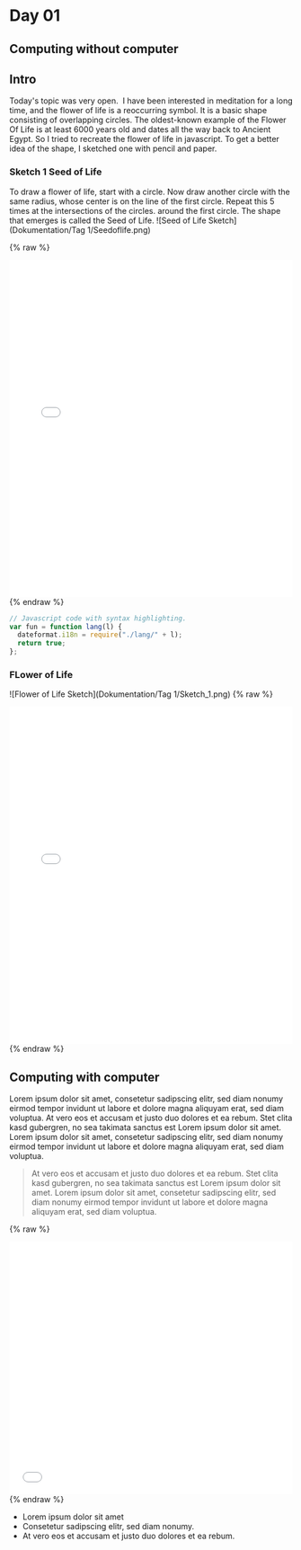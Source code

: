 # Day 01

## Computing without computer

## Intro

Today's topic was very open.  I have been interested in meditation for a long time, and the flower of life is a reoccurring symbol. It is a basic shape consisting of overlapping circles. The oldest-known example of the Flower Of Life is at least 6000 years old and dates all the way back to Ancient Egypt.
So I tried to recreate the flower of life in javascript. To get a better idea of the shape, I sketched one with pencil and paper.

### Sketch 1 Seed of Life

To draw a flower of life, start with a circle. Now draw another circle with the same radius, whose center is on the line of the first circle. Repeat this 5 times at the intersections of the circles.
around the first circle. The shape that emerges is called the Seed of Life.
![Seed of Life Sketch](Dokumentation/Tag 1/Seedoflife.png)

{% raw %}

<iframe src="projects/Day1_Intro/SeedOfLife/index.html" width="100%" height="600" frameborder="no"></iframe>
{% endraw %}

```js
// Javascript code with syntax highlighting.
var fun = function lang(l) {
  dateformat.i18n = require("./lang/" + l);
  return true;
};
```

### FLower of Life

![Flower of Life Sketch](Dokumentation/Tag 1/Sketch_1.png)
{% raw %}

<iframe src="projects/Day1_Intro/FlowerofLife/index.html" width="100%" height="600" frameborder="no"></iframe>
{% endraw %}

## Computing with computer

Lorem ipsum dolor sit amet, consetetur sadipscing elitr, sed diam nonumy eirmod tempor invidunt ut labore et dolore magna aliquyam erat, sed diam voluptua. At vero eos et accusam et justo duo dolores et ea rebum. Stet clita kasd gubergren, no sea takimata sanctus est Lorem ipsum dolor sit amet. Lorem ipsum dolor sit amet, consetetur sadipscing elitr, sed diam nonumy eirmod tempor invidunt ut labore et dolore magna aliquyam erat, sed diam voluptua.

> At vero eos et accusam et justo duo dolores et ea rebum. Stet clita kasd gubergren, no sea takimata sanctus est Lorem ipsum dolor sit amet. Lorem ipsum dolor sit amet, consetetur sadipscing elitr, sed diam nonumy eirmod tempor invidunt ut labore et dolore magna aliquyam erat, sed diam voluptua.

{% raw %}

<iframe src="content/day01/02/embed.html" width="100%" height="450" frameborder="no"></iframe>
{% endraw %}

- Lorem ipsum dolor sit amet
- Consetetur sadipscing elitr, sed diam nonumy.
- At vero eos et accusam et justo duo dolores et ea rebum.
